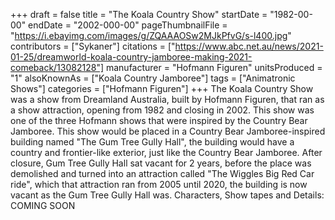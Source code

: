 +++
draft = false
title = "The Koala Country Show"
startDate = "1982-00-00"
endDate = "2002-000-00"
pageThumbnailFile = "https://i.ebayimg.com/images/g/ZQAAAOSw2MJkPfvG/s-l400.jpg"
contributors = ["Sykaner"]
citations = ["https://www.abc.net.au/news/2021-01-25/dreamworld-koala-country-jamboree-making-2021-comeback/13082128"]
manufacturer = "Hofmann Figuren"
unitsProduced = "1"
alsoKnownAs = ["Koala Country Jamboree"]
tags = ["Animatronic Shows"]
categories = ["Hofmann Figuren"]
+++
The Koala Country Show was a show from Dreamland Australia, built by Hofmann Figuren, that ran as a show attraction, opening from 1982 and closing in 2002. This show was one of the three Hofmann shows that were inspired by the Country Bear Jamboree.
This show would be placed in a Country Bear Jamboree-inspired building named "The Gum Tree Gully Hall", the building would have a country and frontier-like exterior, just like the Country Bear Jamboree.
After closure, Gum Tree Gully Hall sat vacant for 2 years, before the place was demolished and turned into an attraction called "The Wiggles Big Red Car ride", which that attraction ran from 2005 until 2020, the building is now vacant as the Gum Tree Gully Hall was.
Characters, Show tapes and Details: COMING SOON
